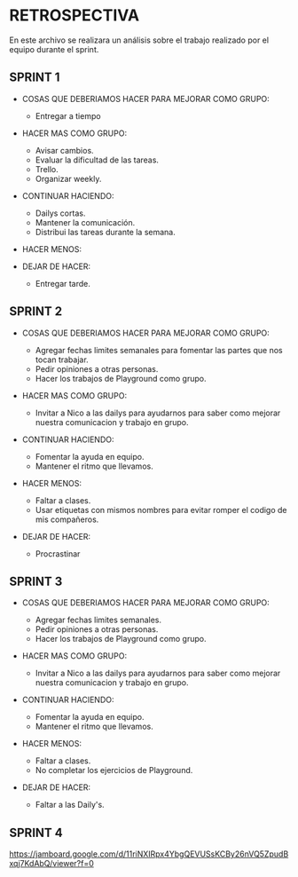 # RETROSPECTIVA

En este archivo se realizara un análisis sobre el trabajo realizado por el equipo durante el sprint.

## SPRINT 1
* COSAS QUE DEBERIAMOS HACER PARA MEJORAR COMO GRUPO:

    - Entregar a tiempo

* HACER MAS COMO GRUPO:

    - Avisar cambios.
    - Evaluar la dificultad de las tareas.
    - Trello.
    - Organizar weekly.

* CONTINUAR HACIENDO:

    - Dailys cortas.
    - Mantener la comunicación.
    - Distribui las tareas durante la semana.

* HACER MENOS:

* DEJAR DE HACER:

    - Entregar tarde.


## SPRINT 2

* COSAS QUE DEBERIAMOS HACER PARA MEJORAR COMO GRUPO:

    - Agregar fechas limites semanales para fomentar las partes que nos tocan trabajar.
    - Pedir opiniones a otras personas.
    - Hacer los trabajos de Playground como grupo.

* HACER MAS COMO GRUPO:

    - Invitar a Nico a las dailys para ayudarnos para saber como mejorar nuestra comunicacion y trabajo en grupo.

* CONTINUAR HACIENDO:

    - Fomentar la ayuda en equipo.
    - Mantener el ritmo que llevamos.

* HACER MENOS:

    - Faltar a clases.
    - Usar etiquetas con mismos nombres para evitar romper el codigo de mis compañeros.

* DEJAR DE HACER:

    - Procrastinar


## SPRINT 3

* COSAS QUE DEBERIAMOS HACER PARA MEJORAR COMO GRUPO:

    - Agregar fechas limites semanales.
    - Pedir opiniones a otras personas.
    - Hacer los trabajos de Playground como grupo.

* HACER MAS COMO GRUPO:

    - Invitar a Nico a las dailys para ayudarnos para saber como mejorar nuestra comunicacion y trabajo en grupo.

* CONTINUAR HACIENDO:

    - Fomentar la ayuda en equipo.
    - Mantener el ritmo que llevamos.

* HACER MENOS:

    - Faltar a clases.
    - No completar los ejercicios de Playground.

* DEJAR DE HACER:

    - Faltar a las Daily's.


## SPRINT 4
https://jamboard.google.com/d/11riNXIRpx4YbgQEVUSsKCBy26nVQ5ZpudBxqj7KdAbQ/viewer?f=0
